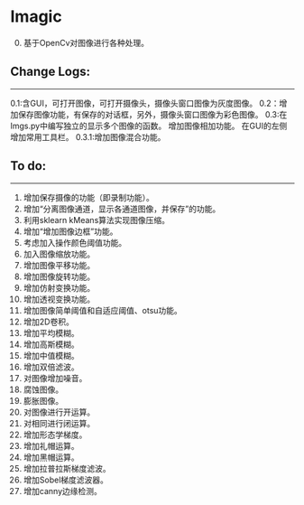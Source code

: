 # **Imagic**

0. 基于OpenCv对图像进行各种处理。

## Change Logs:
-----------
0.1:含GUI，可打开图像，可打开摄像头，摄像头窗口图像为灰度图像。
0.2：增加保存图像功能，有保存的对话框，另外，摄像头窗口图像为彩色图像。
0.3:在Imgs.py中编写独立的显示多个图像的函数。
    增加图像相加功能。
    在GUI的左侧增加常用工具栏。
0.3.1:增加图像混合功能。


## To do:
-----------
1. 增加保存摄像的功能（即录制功能）。
2. 增加“分离图像通道，显示各通道图像，并保存”的功能。
3. 利用sklearn kMeans算法实现图像压缩。
4. 增加“增加图像边框”功能。
5. 考虑加入操作颜色阈值功能。
6. 加入图像缩放功能。
7. 增加图像平移功能。
8. 增加图像旋转功能。
9. 增加仿射变换功能。
10. 增加透视变换功能。
11. 增加图像简单阈值和自适应阈值、otsu功能。
12. 增加2D卷积。
13. 增加平均模糊。
14. 增加高斯模糊。
15. 增加中值模糊。
16. 增加双倍滤波。
17. 对图像增加噪音。
18. 腐蚀图像。
19. 膨胀图像。
20. 对图像进行开运算。
21. 对相同进行闭运算。
22. 增加形态学梯度。
23. 增加礼帽运算。
24. 增加黑帽运算。
25. 增加拉普拉斯梯度滤波。
26. 增加Sobel梯度滤波器。
27. 增加canny边缘检测。



